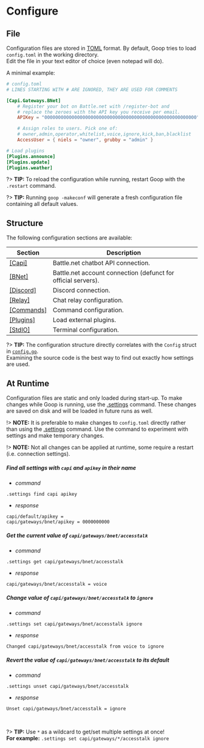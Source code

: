 Configure
=========


File
----

Configuration files are stored in [TOML](https://github.com/toml-lang/toml/blob/master/versions/en/toml-v0.4.0.md) format. By default, Goop tries to load `config.toml` in the working directory.  
Edit the file in your text editor of choice (even notepad will do).

A minimal example:

```toml
# config.toml
# LINES STARTING WITH # ARE IGNORED, THEY ARE USED FOR COMMENTS

[Capi.Gateways.BNet]
    # Register your bot on Battle.net with /register-bot and
    # replace the zeroes with the API key you receive per email.
    APIKey = "00000000000000000000000000000000000000000000000000000000"

    # Assign roles to users. Pick one of:
    # owner,admin,operator,whitelist,voice,ignore,kick,ban,blacklist
    AccessUser = { niels = "owner", grubby = "admin" }

# Load plugins
[Plugins.announce]
[Plugins.update]
[Plugins.weather]
```

?> **TIP:** To reload the configuration while running, restart Goop with the `.restart` command.

?> **TIP:** Running `goop -makeconf` will generate a fresh configuration file containing all default values.


Structure
---------

The following configuration sections are available:

Section|Description
-------|-----------
[[Capi]](bnet.md#capi)|Battle.net chatbot API connection.
[[BNet]](bnet.md#cd-keys)|Battle.net account connection (defunct for official servers).
[[Discord]](discord.md)|Discord connection.
[[Relay]](relay.md)|Chat relay configuration.
[[Commands]](commands.md#config)|Command configuration.
[[Plugins]](plugins.md)|Load external plugins.
[[StdIO]](terminal.md)|Terminal configuration.

?> **TIP:**  The configuration structure directly correlates with the `Config` struct in [`config.go`](https://github.com/nielsAD/goop/blob/master/config.go).  
Examining the source code is the best way to find out exactly how settings are used.


At Runtime
----------

Configuration files are static and only loaded during start-up. To make changes while Goop is running, use the [.settings](commands_builtin.md#settings) command. These changes are saved on disk and will be loaded in future runs as well.

!> **NOTE:** It is preferable to make changes to `config.toml` directly rather than using the [.settings](commands_builtin.md#settings) command. Use the command to experiment with settings and make temporary changes.

!> **NOTE:** Not all changes can be applied at runtime, some require a restart (i.e. connection settings).

##### Find all settings with `capi` and `apikey` in their name
  * _command_
  ```properties
  .settings find capi apikey
  ```
  * _response_
  ```properties
  capi/default/apikey =
  capi/gateways/bnet/apikey = 0000000000
  ```

#####  Get the current value of `capi/gateways/bnet/accesstalk`
  * _command_ 
  ```properties
  .settings get capi/gateways/bnet/accesstalk
  ```
  * _response_
  ```properties
  capi/gateways/bnet/accesstalk = voice
  ```

#####  Change value of `capi/gateways/bnet/accesstalk` to `ignore`
  * _command_
  ```properties
  .settings set capi/gateways/bnet/accesstalk ignore
  ```
  * _response_
  ```properties
  Changed capi/gateways/bnet/accesstalk from voice to ignore
  ```

#####  Revert the value of `capi/gateways/bnet/accesstalk` to its default
  * _command_
  ```properties
  .settings unset capi/gateways/bnet/accesstalk
  ```
  * _response_
  ```properties
  Unset capi/gateways/bnet/accesstalk = ignore
  ```

<br>

?> **TIP:** Use `*` as a wildcard to get/set multiple settings at once!  
**For example:** `.settings set capi/gateways/*/accesstalk ignore`

